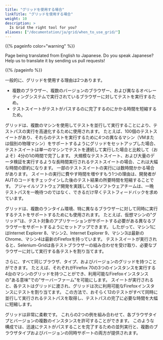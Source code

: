 ```yaml
---
title: "グリッドを使用する場合"
linkTitle: "グリッドを使用する場合"
weight: 10
description: >
  Is Grid the right tool for you?
aliases: ["/documentation/ja/grid/when_to_use_grid/"]
---
```


{{% pageinfo color="warning" %}}
<p class="lead">
   <i class="fas fa-language display-4"></i> 
   Page being translated from 
   English to Japanese. Do you speak Japanese? Help us to translate
   it by sending us pull requests!
</p>
{{% /pageinfo %}}


一般的に、グリッドを使用する理由は2つあります。

* 複数のブラウザー、複数のバージョンのブラウザー、および異なるオペレーティングシステムで実行されているブラウザーに対してテストを実行するため。
* テストスイートがテストがパスするのに完了するのにかかる時間を短縮するため。

グリッドは、複数のマシンを使用してテストを並行して実行することにより、テストパスの実行を高速化するために使用されます。
たとえば、100個のテストスイートがあり、それらのテストを実行するために4つの異なるマシン（VMまたは個別の物理マシン）をサポートするようにグリッドをセットアップした場合、テストスイートは単一のマシンでテストを連続して実行した場合と比較して（およそ）4分の1の時間で完了します。
大規模なテストスイート、および大量のデータ検証を実行するような長時間実行されるテストスイートの場合、これは大幅な時間の節約になります。
一部のテストスイートの実行には数時間かかる場合があります。 スイートの実行に費やす時間を増やすもう1つの理由は、開発者がAUTのコードをチェックインした後のテスト結果の所要時間を短縮することです。
アジャイルソフトウェア開発を実践しているソフトウェアチームは、一晩テストパスを一晩待つのではなく、できるだけ早くテストフィードバックを求めています。

グリッドは、複数のランタイム環境、特に異なるブラウザーに対して同時に実行するテストをサポートするためにも使用されます。
たとえば、仮想マシンの"グリッド"は、テスト対象のアプリケーションがサポートする必要がある異なるブラウザーをサポートするようにセットアップできます。
したがって、マシン1にはInternet Explorer 8、マシン2、Internet Explorer 9、マシン3は最新のChrome、マシン4は最新のFirefoxを持っています。
テストスイートが実行されると、Selenium-Gridは各テストブラウザーの組み合わせを受け取り、必要なブラウザーに対して実行する各テストを割り当てます。

さらに、すべて同じブラウザ、タイプ、およびバージョンのグリッドを持つことができます。
たとえば、それぞれがFirefox 70の3つのインスタンスを実行する4台のマシンのグリッドを持つことができ、利用可能なFirefoxインスタンスの"ある意味"での"サーバーファーム"を可能にします。
スイートが実行されると、各テストはグリッドに渡され、グリッドは次に利用可能なFirefoxインスタンスにテストを割り当てます。 この方法で、おそらく12のテストがすべて同時に並行して実行されるテストパスを取得し、テストパスの完了に必要な時間を大幅に短縮します。

グリッドは非常に柔軟です。
これらの2つの例を組み合わせて、各ブラウザタイプとバージョンの複数のインスタンスを許可することができます。
このような構成では、迅速にテストがパスすることを完了するための並列実行と、複数のブラウザタイプおよびバージョンの同時サポートの両方が提供されます。
